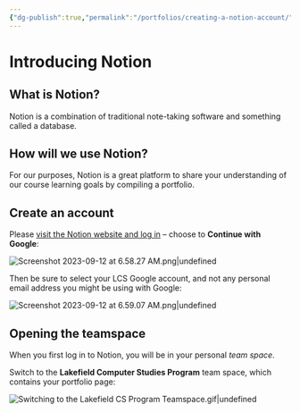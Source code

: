 ```yaml
---
{"dg-publish":true,"permalink":"/portfolios/creating-a-notion-account/","dgHomeLink":true}
---
```


# Introducing Notion

## What is Notion?

Notion is a combination of traditional note-taking software and something called a database.

## How will we use Notion?

For our purposes, Notion is a great platform to share your understanding of our course learning goals by compiling a portfolio.

## Create an account

Please [visit the Notion website and log in](https://www.notion.so/login) – choose to **Continue with Google**:

![Screenshot 2023-09-12 at 6.58.27 AM.png|undefined](/img/user/Media/Screenshot%202023-09-12%20at%206.58.27%20AM.png)

Then be sure to select your LCS Google account, and not any personal email address you might be using with Google:

![Screenshot 2023-09-12 at 6.59.07 AM.png|undefined](/img/user/Media/Screenshot%202023-09-12%20at%206.59.07%20AM.png)

## Opening the teamspace

When you first log in to Notion, you will be in your personal *team space*.

Switch to the **Lakefield Computer Studies Program** team space, which contains your portfolio page:

![Switching to the Lakefield CS Program Teamspace.gif|undefined](/img/user/Media/Switching%20to%20the%20Lakefield%20CS%20Program%20Teamspace.gif)